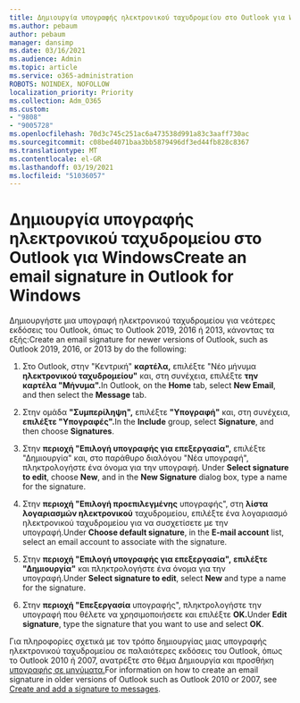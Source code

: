 ```yaml
---
title: Δημιουργία υπογραφής ηλεκτρονικού ταχυδρομείου στο Outlook για Windows
ms.author: pebaum
author: pebaum
manager: dansimp
ms.date: 03/16/2021
ms.audience: Admin
ms.topic: article
ms.service: o365-administration
ROBOTS: NOINDEX, NOFOLLOW
localization_priority: Priority
ms.collection: Adm_O365
ms.custom:
- "9808"
- "9005728"
ms.openlocfilehash: 70d3c745c251ac6a473538d991a83c3aaff730ac
ms.sourcegitcommit: c08bed4071baa3bb5879496df3ed44fb828c8367
ms.translationtype: MT
ms.contentlocale: el-GR
ms.lasthandoff: 03/19/2021
ms.locfileid: "51036057"
---
```

# <a name="create-an-email-signature-in-outlook-for-windows"></a><span data-ttu-id="b1fc7-102">Δημιουργία υπογραφής ηλεκτρονικού ταχυδρομείου στο Outlook για Windows</span><span class="sxs-lookup"><span data-stu-id="b1fc7-102">Create an email signature in Outlook for Windows</span></span>

<span data-ttu-id="b1fc7-103">Δημιουργήστε μια υπογραφή ηλεκτρονικού ταχυδρομείου για νεότερες εκδόσεις του Outlook, όπως το Outlook 2019, 2016 ή 2013, κάνοντας τα εξής:</span><span class="sxs-lookup"><span data-stu-id="b1fc7-103">Create an email signature for newer versions of Outlook, such as Outlook 2019, 2016, or 2013 by do the following:</span></span>

1. <span data-ttu-id="b1fc7-104">Στο Outlook, στην "Κεντρική" **καρτέλα,** επιλέξτε "Νέο μήνυμα **ηλεκτρονικού ταχυδρομείου"** και, στη συνέχεια, επιλέξτε **την καρτέλα "Μήνυμα".**</span><span class="sxs-lookup"><span data-stu-id="b1fc7-104">In Outlook, on the **Home** tab, select **New Email**, and then select the **Message** tab.</span></span>

1. <span data-ttu-id="b1fc7-105">Στην ομάδα **"Συμπερίληψη",** επιλέξτε **"Υπογραφή"** και, στη συνέχεια, **επιλέξτε "Υπογραφές".**</span><span class="sxs-lookup"><span data-stu-id="b1fc7-105">In the **Include** group, select **Signature**, and then choose **Signatures**.</span></span>

1. <span data-ttu-id="b1fc7-106">Στην **περιοχή "Επιλογή υπογραφής για επεξεργασία",** επιλέξτε "Δημιουργία" και, στο παράθυρο διαλόγου "Νέα υπογραφή", πληκτρολογήστε ένα όνομα για την υπογραφή.  </span><span class="sxs-lookup"><span data-stu-id="b1fc7-106">Under **Select signature to edit**, choose **New**, and in the **New Signature** dialog box, type a name for the signature.</span></span>

1. <span data-ttu-id="b1fc7-107">Στην **περιοχή "Επιλογή προεπιλεγμένης** υπογραφής", στη **λίστα λογαριασμών ηλεκτρονικού** ταχυδρομείου, επιλέξτε ένα λογαριασμό ηλεκτρονικού ταχυδρομείου για να συσχετίσετε με την υπογραφή.</span><span class="sxs-lookup"><span data-stu-id="b1fc7-107">Under **Choose default signature**, in the **E-mail account** list, select an email account to associate with the signature.</span></span>

1. <span data-ttu-id="b1fc7-108">Στην **περιοχή "Επιλογή υπογραφής για επεξεργασία",** **επιλέξτε "Δημιουργία"** και πληκτρολογήστε ένα όνομα για την υπογραφή.</span><span class="sxs-lookup"><span data-stu-id="b1fc7-108">Under **Select signature to edit**, select **New** and type a name for the signature.</span></span>

1. <span data-ttu-id="b1fc7-109">Στην **περιοχή "Επεξεργασία** υπογραφής", πληκτρολογήστε την υπογραφή που θέλετε να χρησιμοποιήσετε και επιλέξτε **OK.**</span><span class="sxs-lookup"><span data-stu-id="b1fc7-109">Under **Edit signature**, type the signature that you want to use and select **OK**.</span></span>

<span data-ttu-id="b1fc7-110">Για πληροφορίες σχετικά με τον τρόπο δημιουργίας μιας υπογραφής ηλεκτρονικού ταχυδρομείου σε παλαιότερες εκδόσεις του Outlook, όπως το Outlook 2010 ή 2007, ανατρέξτε στο θέμα Δημιουργία και προσθήκη [υπογραφής σε μηνύματα.](https://support.microsoft.com/office/8ee5d4f4-68fd-464a-a1c1-0e1c80bb27f2#ID0EAADAAA=Office_2007_-_2010)</span><span class="sxs-lookup"><span data-stu-id="b1fc7-110">For information on how to create an email signature in older versions of Outlook such as Outlook 2010 or 2007, see [Create and add a signature to messages](https://support.microsoft.com/office/8ee5d4f4-68fd-464a-a1c1-0e1c80bb27f2#ID0EAADAAA=Office_2007_-_2010).</span></span>

